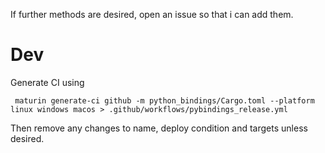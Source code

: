 If further methods are desired, open an issue so that i can add them.


# Dev
Generate CI using  
```shell
 maturin generate-ci github -m python_bindings/Cargo.toml --platform linux windows macos > .github/workflows/pybindings_release.yml
```
Then remove any changes to name, deploy condition and targets unless desired.  